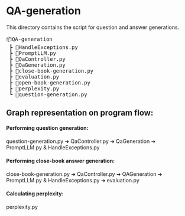 # QA-generation
This directory contains the script for question and answer generations.

<pre>
📦QA-generation
 ┣ 📜HandleExceptions.py
 ┣ 📜PromptLLM.py
 ┣ 📜QaController.py
 ┣ 📜QaGeneration.py
 ┣ 📜close-book-generation.py
 ┣ 📜evaluation.py
 ┣ 📜open-book-generation.py
 ┣ 📜perplexity.py
 ┗ 📜question-generation.py
</pre>

## Graph representation on program flow: 
#### Performing question generation:
question-generation.py ➜ QaController.py ➜ QaGeneration ➜ PromptLLM.py & HandleExceptions.py

#### Performing close-book answer generation:
close-book-generation.py ➜ QaController.py ➜ QAGeneration ➜ PromptLLM.py & HandleExceptions.py ➜ evaluation.py

#### Calculating perplexity:
perplexity.py